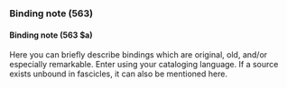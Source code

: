 ### Binding note (563)

#### Binding note (563 $a)
Here you can briefly describe bindings which are original, old, and/or especially remarkable. Enter using your
cataloging language. If a source exists unbound in fascicles, it can also be mentioned here.

